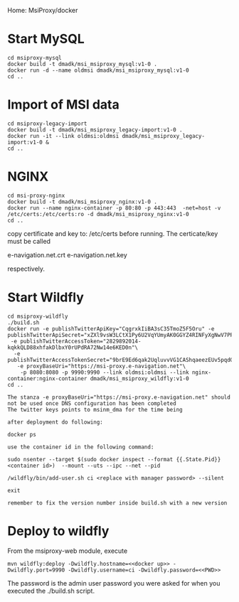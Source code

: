 
Home: MsiProxy/docker

Start MySQL
===========

    cd msiproxy-mysql
    docker build -t dmadk/msi_msiproxy_mysql:v1-0 .
    docker run -d --name oldmsi dmadk/msi_msiproxy_mysql:v1-0
    cd ..
    
    
Import of MSI data
==================

    cd msiproxy-legacy-import
    docker build -t dmadk/msi_msiproxy_legacy-import:v1-0 .
    docker run -it --link oldmsi:oldmsi dmadk/msi_msiproxy_legacy-import:v1-0 &
    cd ..
    
NGINX
=====

    cd msi-proxy-nginx
    docker build -t dmadk/msi_msiproxy_nginx:v1-0 .
    docker run --name nginx-container -p 80:80 -p 443:443  -net=host -v /etc/certs:/etc/certs:ro -d dmadk/msi_msiproxy_nginx:v1-0
    cd ..
   
   copy certificate and key to: /etc/certs before running. The certicate/key must be called 
   
   e-navigation.net.crt
   e-navigation.net.key
   
   respectively.



Start Wildfly
=============

    cd msiproxy-wildfly
    ./build.sh
    docker run -e publishTwitterApiKey="CqgrxkIiBA3sC35TmoZ5F5Oru" -e publishTwitterApiSecret="xZXl9vsW3LCtX1Py6U2VqYUmyAK0GGYZ4RINFyXgNwV7PPcQip"\
     -e publishTwitterAccessToken="2829892014-kqkkQLD88xhfakDlbxY0rUPdRA72Nw14e6KED0n"\
      -e publishTwitterAccessTokenSecret="9brE9Ed6qak2UqluvvVG1CAShqaeezEUv5pqdQ5QZQlAG"\
       -e proxyBaseUri="https://msi-proxy.e-navigation.net"\
        -p 8080:8080 -p 9990:9990 --link oldmsi:oldmsi --link nginx-container:nginx-container dmadk/msi_msiproxy_wildfly:v1-0
    cd ..

    The stanza -e proxyBaseUri="https://msi-proxy.e-navigation.net" should not be used once DNS configuration has been completed
    The twitter keys points to msinm_dma for the time being 

    after deployment do following:
    
    docker ps
    
    use the container id in the following command:
    
    sudo nsenter --target $(sudo docker inspect --format {{.State.Pid}} <container id>)  --mount --uts --ipc --net --pid
    
    /wildfly/bin/add-user.sh ci <replace with manager password> --silent
    
    exit
    
    remember to fix the version number inside build.sh with a new version
    

Deploy to wildfly
=================

From the msiproxy-web module, execute

    mvn wildfly:deploy -Dwildfly.hostname=<<docker up>> -Dwildfly.port=9990 -Dwildfly.username=ci -Dwildfly.password=<<PWD>>

The password is the admin user password you were asked for when you executed the ./build.sh script.


